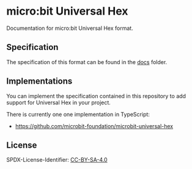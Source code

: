 # micro:bit Universal Hex

Documentation for micro:bit Universal Hex format.


## Specification

The specification of this format can be found in the [docs](docs) folder.


## Implementations

You can implement the specification contained in this repository to add
support for Universal Hex in your project.

There is currently one one implementation in TypeScript:
- https://github.com/microbit-foundation/microbit-universal-hex


## License

SPDX-License-Identifier: [CC-BY-SA-4.0](LICENSE)
